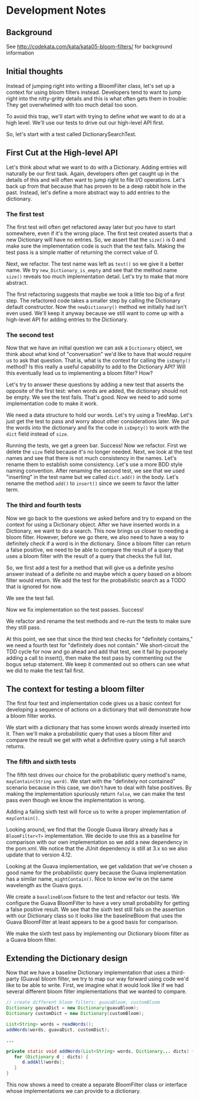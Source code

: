 # Development Notes

## Background

See http://codekata.com/kata/kata05-bloom-filters/ for background information

## Initial thoughts

Instead of jumping right into writing a BloomFilter class, let's set up a context for using bloom filters instead. Developers tend to want to jump right into the nitty-gritty details and this is what often gets them in trouble: They get overwhelmed with too much detail too soon.

To avoid this trap, we'll start with trying to define *what* we want to do at a high level. We'll use our tests to drive out our high-level API first.

So, let's start with a test called DictionarySearchTest.

## First Cut at the High-level API

Let's think about what we want to do with a Dictionary. Adding entries will naturally be our first task. Again, developers often get caught up in the details of this and will often want to jump right to file I/O operations. Let's back up from that because that has proven to be a deep  rabbit hole in the past. Instead, let's define a more abstract way to add entries to the dictionary.

### The first test

The first test will often get refactored away later but you have to start somewhere, even if it's the wrong place. The first test created asserts that a new Dictionary will have no entries. So, we assert that the ``size()`` is 0 and make sure the implementation code is such that the test fails. Making the test pass is a simple matter of returning the correct value of 0.

Next, we refactor. The test name was left as ``test()`` so we give it a better name. We try ``new_Dictionary_is_empty`` and see that the method name ``size()`` reveals too much implementation detail. Let's try to make that more abstract.

The first refactoring suggests that maybe we took a little too big of a first step. The refactored code takes a smaller step by calling the Dictionary default constructor. Now the ``newDictionary()`` method we initially had isn't even used. We'll keep it anyway because we still want to come up with a high-level API for adding entries to the Dictionary.

### The second test

Now that we have an initial question we can ask a ``Dictionary`` object, we think about what kind of "conversation" we'd like to have that would require us to ask that question. That is, what is the context for calling the ``isEmpty()`` method? Is this really a useful capability to add to the Dictionary API? Will this eventually lead us to implementing a bloom filter? How?

Let's try to answer these questions by adding a new test that asserts the opposite of the first test: when words are added, the dictionary should not be empty. We see the test fails. That's good. Now we need to add some implementation code to make it work.

We need a data structure to hold our words. Let's try using a TreeMap. Let's just get the test to pass and worry about other considerations later. We put the words into the dictionary and fix the code in ``isEmpty()`` to work with the ``dict`` field instead of ``size``.

Running the tests, we get a green bar. Success! Now we refactor. First we delete the ``size`` field because it's no longer needed. Next, we look at the test names and see that there is not much consistency in the names. Let's rename them to establish some consistency. Let's use a more BDD style naming convention. After renaming the second test, we see that we used "inserting" in the test name but we called ``dict.add()`` in the body. Let's rename the method ``add()`` to ``insert()`` since we seem to favor the latter term.

### The third and fourth tests

Now we go back to the questions we asked before and try to expand on the context for using a Dictionary object. After we have inserted words in a Dictionary, we want to do a search. This now brings us closer to needing a bloom filter. However, before we go there, we also need to have a way to definitely check if a word is in the dictionary. Since a bloom filter can return a false positive, we need to be able to compare the result of a query that uses a bloom filter with the result of a query that checks the full list.

So, we first add a test for a method that will give us a definite yes/no answer instead of a definite no and maybe which a query based on a bloom filter would return. We add the test for the probabilistic search as a TODO that is ignored for now.

We see the test fail.

Now we fix implementation so the test passes. Success!

We refactor and rename the test methods and re-run the tests to make sure they still pass.

At this point, we see that since the third test checks for "definitely contains," we need a fourth test for "definitely does not contain." We short-circuit the TDD cycle for now and go ahead and add that test, see it fail by purposely adding a call to insert(), then make the test pass by commenting out the bogus setup statement. We keep it commented out so others can see what we did to make the test fail first.

## The context for testing a bloom filter

The first four test and implementation code gives us a basic context for developing a sequence of actions on a dictionary that will demonstrate how a bloom filter works. 

We start with a dictionary that has some known words already inserted into it. Then we'll make a probabilistic query that uses a bloom filter and compare the result we get with what a definitive query using a full search returns.

### The fifth and sixth tests

The fifth test drives our choice for the probabilistic query method's name, ``mayContain(String word)``. We start with the "definitely not contained" scenario because in this case, we don't have to deal with false positives. By making the implementation spuriously return ``false``, we can make the test pass even though we know the implementation is wrong. 

Adding a failing sixth test will force us to write a proper implementation of ``mayContain()``.

Looking around, we find that the Google Guava library already has a ``BloomFilter<T>`` implementation. We decide to use this as a baseline for comparison with our own implementation so we add a new dependency in the pom.xml. We notice that the JUnit dependency is still at 3.x so we also update that to version 4.12.

Looking at the Guava implementation, we get validation that we've chosen a good name for the probabilistic query because the Guava implementation has a similar name, ``mightContain()``. Nice to know we're on the same wavelength as the Guava guys.

We create a ``baselineBloom`` fixture to the test and refactor our tests. We configure the Guava BloomFilter to have a very small probability for getting a false positive result. We see that the sixth test still fails on the assertion with our Dictionary class so it looks like the baselineBloom that uses the Guava BloomFilter at least appears to be a good basis for comparison.

We make the sixth test pass by implementing our Dictionary bloom filter as a Guava bloom filter.

## Extending the Dictionary design

Now that we have a baseline Dictionary implementation that uses a third-party (Guava) bloom filter, we try to map our way forward using code we'd like to be able to write. First, we imagine what it would look like if we had several different bloom filter implementations that we wanted to compare.

```java
// create different bloom filters: guavaBloom, customBloom
Dictionary gauvaDict = new Dictionary(guavaBloom);
Dictionary customDict = new Dictionary(customBloom);

List<String> words = readWords();
addWords(words, guavaDict, customDict);

...

private static void addWords(List<String> words, Dictionary... dicts) {
   for (Dictionary d : dicts) {
      d.addAll(words);
   }
}
```

This now shows a need to create a separate BloomFilter class or interface whose implementations we can provide to a dictionary.
